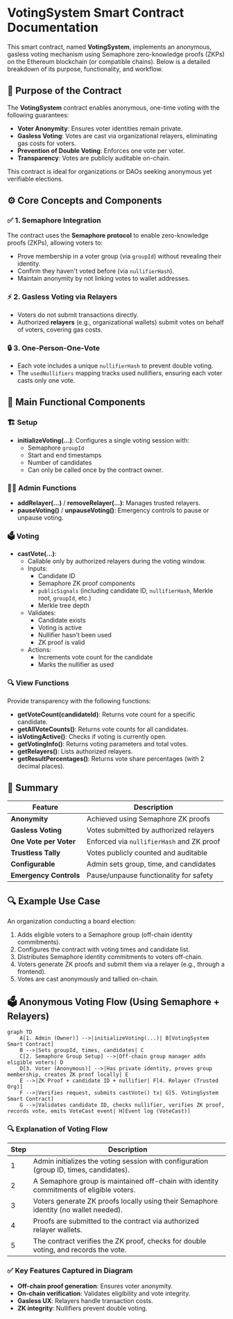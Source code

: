 # VotingSystem Smart Contract Documentation

This smart contract, named **VotingSystem**, implements an anonymous, gasless voting mechanism using Semaphore zero-knowledge proofs (ZKPs) on the Ethereum blockchain (or compatible chains). Below is a detailed breakdown of its purpose, functionality, and workflow.

## 🔐 Purpose of the Contract

The **VotingSystem** contract enables anonymous, one-time voting with the following guarantees:

- **Voter Anonymity**: Ensures voter identities remain private.
- **Gasless Voting**: Votes are cast via organizational relayers, eliminating gas costs for voters.
- **Prevention of Double Voting**: Enforces one vote per voter.
- **Transparency**: Votes are publicly auditable on-chain.

This contract is ideal for organizations or DAOs seeking anonymous yet verifiable elections.

## ⚙️ Core Concepts and Components

### ✅ 1. Semaphore Integration

The contract uses the **Semaphore protocol** to enable zero-knowledge proofs (ZKPs), allowing voters to:

- Prove membership in a voter group (via `groupId`) without revealing their identity.
- Confirm they haven't voted before (via `nullifierHash`).
- Maintain anonymity by not linking votes to wallet addresses.

### ⚡ 2. Gasless Voting via Relayers

- Voters do not submit transactions directly.
- Authorized **relayers** (e.g., organizational wallets) submit votes on behalf of voters, covering gas costs.

### 🔒 3. One-Person-One-Vote

- Each vote includes a unique `nullifierHash` to prevent double voting.
- The `usedNullifiers` mapping tracks used nullifiers, ensuring each voter casts only one vote.

## 🧱 Main Functional Components

### 🏗️ Setup

- **initializeVoting(...)**: Configures a single voting session with:
  - Semaphore `groupId`
  - Start and end timestamps
  - Number of candidates
  - Can only be called once by the contract owner.

### 🧑‍⚖️ Admin Functions

- **addRelayer(...)** / **removeRelayer(...)**: Manages trusted relayers.
- **pauseVoting()** / **unpauseVoting()**: Emergency controls to pause or unpause voting.

### 🗳️ Voting

- **castVote(...)**:
  - Callable only by authorized relayers during the voting window.
  - Inputs:
    - Candidate ID
    - Semaphore ZK proof components
    - `publicSignals` (including candidate ID, `nullifierHash`, Merkle root, `groupId`, etc.)
    - Merkle tree depth
  - Validates:
    - Candidate exists
    - Voting is active
    - Nullifier hasn't been used
    - ZK proof is valid
  - Actions:
    - Increments vote count for the candidate
    - Marks the nullifier as used

### 🔍 View Functions

Provide transparency with the following functions:

- **getVoteCount(candidateId)**: Returns vote count for a specific candidate.
- **getAllVoteCounts()**: Returns vote counts for all candidates.
- **isVotingActive()**: Checks if voting is currently open.
- **getVotingInfo()**: Returns voting parameters and total votes.
- **getRelayers()**: Lists authorized relayers.
- **getResultPercentages()**: Returns vote share percentages (with 2 decimal places).

## 🧠 Summary

| **Feature**           | **Description**                                      |
|-----------------------|-----------------------------------------------------|
| **Anonymity**         | Achieved using Semaphore ZK proofs                  |
| **Gasless Voting**    | Votes submitted by authorized relayers              |
| **One Vote per Voter**| Enforced via `nullifierHash` and ZK proof           |
| **Trustless Tally**   | Votes publicly counted and auditable                |
| **Configurable**      | Admin sets group, time, and candidates              |
| **Emergency Controls**| Pause/unpause functionality for safety              |

## 🔍 Example Use Case

An organization conducting a board election:

1. Adds eligible voters to a Semaphore group (off-chain identity commitments).
2. Configures the contract with voting times and candidate list.
3. Distributes Semaphore identity commitments to voters off-chain.
4. Voters generate ZK proofs and submit them via a relayer (e.g., through a frontend).
5. Votes are cast anonymously and tallied on-chain.

## 🗳️ Anonymous Voting Flow (Using Semaphore + Relayers)

```mermaid
graph TD
    A[1. Admin (Owner)] -->|initializeVoting(...)| B[VotingSystem Smart Contract]
    B -->|Sets groupId, times, candidates| C
    C[2. Semaphore Group Setup] -->|Off-chain group manager adds eligible voters| D
    D[3. Voter (Anonymous)] -->|Has private identity, proves group membership, creates ZK proof locally| E
    E -->|ZK Proof + candidate ID + nullifier| F[4. Relayer (Trusted Org)]
    F -->|Verifies request, submits castVote() tx| G[5. VotingSystem Smart Contract]
    G -->|Validates candidate ID, checks nullifier, verifies ZK proof, records vote, emits VoteCast event| H[Event log (VoteCast)]
```

### 🔍 Explanation of Voting Flow

| **Step** | **Description**                                                                 |
|----------|--------------------------------------------------------------------------------|
| 1        | Admin initializes the voting session with configuration (group ID, times, candidates). |
| 2        | A Semaphore group is maintained off-chain with identity commitments of eligible voters. |
| 3        | Voters generate ZK proofs locally using their Semaphore identity (no wallet needed). |
| 4        | Proofs are submitted to the contract via authorized relayer wallets.             |
| 5        | The contract verifies the ZK proof, checks for double voting, and records the vote. |

### ✅ Key Features Captured in Diagram

- **Off-chain proof generation**: Ensures voter anonymity.
- **On-chain verification**: Validates eligibility and vote integrity.
- **Gasless UX**: Relayers handle transaction costs.
- **ZK integrity**: Nullifiers prevent double voting.